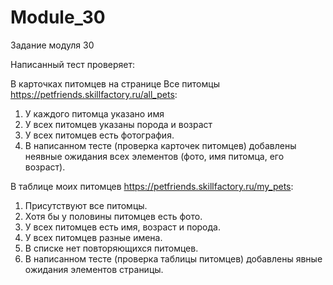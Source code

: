 # Module_30
Задание модуля 30

Написанный тест проверяет:

В карточках питомцев на странице Все питомцы https://petfriends.skillfactory.ru/all_pets:
1. У каждого питомца указано имя
1. У всех питомцев указаны порода и возраст
1. У всех питомцев есть фотография.
1. В написанном тесте (проверка карточек питомцев) добавлены неявные ожидания всех элементов (фото, имя питомца, его возраст).



В таблице моих питомцев https://petfriends.skillfactory.ru/my_pets:

1. Присутствуют все питомцы.
1. Хотя бы у половины питомцев есть фото.
1. У всех питомцев есть имя, возраст и порода.
1. У всех питомцев разные имена.
1. В списке нет повторяющихся питомцев.
1. В написанном тесте (проверка таблицы питомцев) добавлены явные ожидания элементов страницы.
